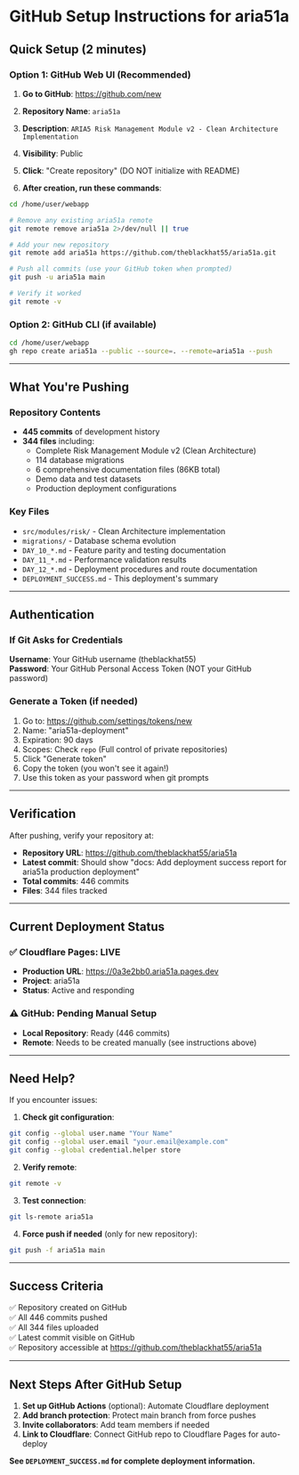 # GitHub Setup Instructions for aria51a

## Quick Setup (2 minutes)

### Option 1: GitHub Web UI (Recommended)

1. **Go to GitHub**: https://github.com/new
2. **Repository Name**: `aria51a`
3. **Description**: `ARIA5 Risk Management Module v2 - Clean Architecture Implementation`
4. **Visibility**: Public
5. **Click**: "Create repository" (DO NOT initialize with README)

6. **After creation, run these commands**:
```bash
cd /home/user/webapp

# Remove any existing aria51a remote
git remote remove aria51a 2>/dev/null || true

# Add your new repository
git remote add aria51a https://github.com/theblackhat55/aria51a.git

# Push all commits (use your GitHub token when prompted)
git push -u aria51a main

# Verify it worked
git remote -v
```

### Option 2: GitHub CLI (if available)

```bash
cd /home/user/webapp
gh repo create aria51a --public --source=. --remote=aria51a --push
```

---

## What You're Pushing

### Repository Contents
- **445 commits** of development history
- **344 files** including:
  - Complete Risk Management Module v2 (Clean Architecture)
  - 114 database migrations
  - 6 comprehensive documentation files (86KB total)
  - Demo data and test datasets
  - Production deployment configurations

### Key Files
- `src/modules/risk/` - Clean Architecture implementation
- `migrations/` - Database schema evolution
- `DAY_10_*.md` - Feature parity and testing documentation
- `DAY_11_*.md` - Performance validation results
- `DAY_12_*.md` - Deployment procedures and route documentation
- `DEPLOYMENT_SUCCESS.md` - This deployment's summary

---

## Authentication

### If Git Asks for Credentials

**Username**: Your GitHub username (theblackhat55)  
**Password**: Your GitHub Personal Access Token (NOT your GitHub password)

### Generate a Token (if needed)
1. Go to: https://github.com/settings/tokens/new
2. Name: "aria51a-deployment"
3. Expiration: 90 days
4. Scopes: Check `repo` (Full control of private repositories)
5. Click "Generate token"
6. Copy the token (you won't see it again!)
7. Use this token as your password when git prompts

---

## Verification

After pushing, verify your repository at:
- **Repository URL**: https://github.com/theblackhat55/aria51a
- **Latest commit**: Should show "docs: Add deployment success report for aria51a production deployment"
- **Total commits**: 446 commits
- **Files**: 344 files tracked

---

## Current Deployment Status

### ✅ Cloudflare Pages: LIVE
- **Production URL**: https://0a3e2bb0.aria51a.pages.dev
- **Project**: aria51a
- **Status**: Active and responding

### ⚠️ GitHub: Pending Manual Setup
- **Local Repository**: Ready (446 commits)
- **Remote**: Needs to be created manually (see instructions above)

---

## Need Help?

If you encounter issues:

1. **Check git configuration**:
```bash
git config --global user.name "Your Name"
git config --global user.email "your.email@example.com"
git config --global credential.helper store
```

2. **Verify remote**:
```bash
git remote -v
```

3. **Test connection**:
```bash
git ls-remote aria51a
```

4. **Force push if needed** (only for new repository):
```bash
git push -f aria51a main
```

---

## Success Criteria

✅ Repository created on GitHub  
✅ All 446 commits pushed  
✅ All 344 files uploaded  
✅ Latest commit visible on GitHub  
✅ Repository accessible at https://github.com/theblackhat55/aria51a

---

## Next Steps After GitHub Setup

1. **Set up GitHub Actions** (optional): Automate Cloudflare deployment
2. **Add branch protection**: Protect main branch from force pushes
3. **Invite collaborators**: Add team members if needed
4. **Link to Cloudflare**: Connect GitHub repo to Cloudflare Pages for auto-deploy

**See `DEPLOYMENT_SUCCESS.md` for complete deployment information.**
